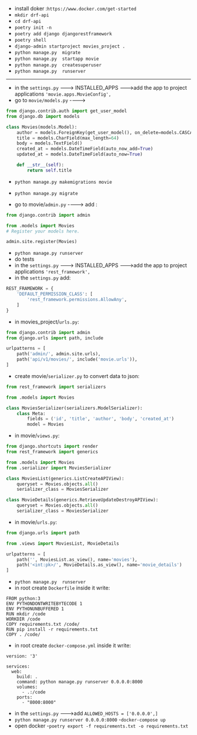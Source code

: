 - install doker :`https://www.docker.com/get-started`
- `mkdir drf-api`
- `cd drf-api`
- `poetry init -n`
- `poetry add django djangorestframework`
- `poetry shell`
- `django-admin startproject movies_project .`
- `python manage.py  migrate`
- `python manage.py  startapp movie`
- `python manage.py  createsuperuser`
- `python manage.py  runserver`
______________________________________________
- in the `settings.py` ---> INSTALLED_APPS --->add the app to project applications `'movie.apps.MovieConfig',`
- go to `movie/models.py` ----> 
```python
from django.contrib.auth import get_user_model
from django.db import models

class Movies(models.Model):
    author = models.ForeignKey(get_user_model(), on_delete=models.CASCADE)
    title = models.CharField(max_length=64)
    body = models.TextField()
    created_at = models.DateTimeField(auto_now_add=True)
    updated_at = models.DateTimeField(auto_now=True)

    def __str__(self):
        return self.title

```
- `python manage.py makemigrations movie`
- `python manage.py migrate`

- go to  movie/`admin.py` ----> add :
```python
from django.contrib import admin

from .models import Movies
# Register your models here.

admin.site.register(Movies)

```
- `python manage.py runserver`
- do tests
- in the `settings.py` ---> INSTALLED_APPS --->add the app to project applications `'rest_framework',`
- in the `settings.py` add:
```python
REST_FRAMEWORK = {
    'DEFAULT_PERMISSION_CLASS': [
        'rest_framework.permissions.AllowAny',
    ]
}
```
- in movies_project/`urls.py`:
```python
from django.contrib import admin
from django.urls import path, include

urlpatterns = [
    path('admin/', admin.site.urls),
    path('api/v1/movies/', include('movie.urls')),
]

```

- create movie/`serializer.py` to convert data to json:
```python
from rest_framework import serializers

from .models import Movies

class MoviesSerializer(serializers.ModelSerializer):
    class Meta:
        fields = ('id', 'title', 'author', 'body', 'created_at')
        model = Movies

```
- in movie/`views.py`:
```python 
from django.shortcuts import render
from rest_framework import generics

from .models import Movies
from .serializer import MoviesSerializer

class MoviesList(generics.ListCreateAPIView):
    queryset = Movies.objects.all()
    serializer_class = MoviesSerializer

class MovieDetails(generics.RetrieveUpdateDestroyAPIView):
    queryset = Movies.objects.all()
    serializer_class = MoviesSerializer
```
- in movie/`urls.py`:
```python
from django.urls import path

from .views import MoviesList, MovieDetails

urlpatterns = [
    path('', MoviesList.as_view(), name='movies'),
    path('<int:pk>/', MovieDetails.as_view(), name='movie_details') 
]

```
- `python manage.py  runserver`
- in root create `Dockerfile` inside it write:
```
FROM python:3
ENV PYTHONDONTWRITEBYTECODE 1
ENV PYTHONUNBUFFERED 1
RUN mkdir /code
WORKDIR /code
COPY requirements.txt /code/
RUN pip install -r requirements.txt
COPY . /code/
```
- in root create `docker-compose.yml` inside it write:
```
version: '3'

services:
  web:
    build: .
    command: python manage.py runserver 0.0.0.0:8000
    volumes:
      - .:/code
    ports:
      - "8000:8000"

```
- in the `settings.py` --->add `ALLOWED_HOSTS = ['0.0.0.0',]`
- `python manage.py runserver 0.0.0.0:8000`
-`docker-compose up`
- open docker
-`poetry export -f requirements.txt -o requirements.txt`
